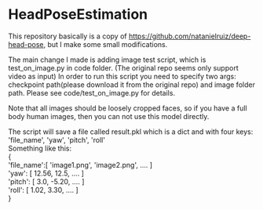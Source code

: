 # HeadPoseEstimation


This repository basically is a copy of https://github.com/natanielruiz/deep-head-pose, but I make some small modifications.<br />

The main change I made is adding image test script, which is test_on_image.py in code folder. (The original repo seems only support video as input) In order to run this script you need to specify two args: checkpoint path(please download it from the original repo) and image folder path. Please see code/test_on_image.py for details. <br />

Note that all images should be loosely cropped faces, so if you have a full body human images, then you can not use this model directly. <br />

The script will save a file called result.pkl which is a dict and with four keys: 'file_name', 'yaw', 'pitch', 'roll'<br />
Something like this:<br />
{ <br />
'file_name':[ 'image1.png',  'image2.png', ....  ]<br />
'yaw':      [    12.56,          12.5,       ....  ]<br />
'pitch':    [    3.0,           -5.20,       ....  ]<br />
'roll':     [    1.02,           3.30,       ....  ]<br />
}<br />










